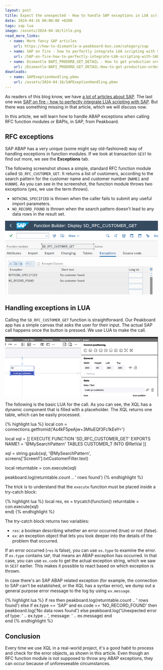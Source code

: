 ```yaml
---
layout: post
title: Expect the unexpected - How to handle SAP exceptions in LUA scripting
date: 2024-04-16 00:00:00 +0200
tags: sap lua
image: /assets/2024-04-16/title.png
read_more_links:
  - name: More fancy SAP articles
    url: https://how-to-dismantle-a-peakboard-box.com/category/sap
  - name: SAP on fire - how to perfectly integrate LUA scripting with SAP
    url: /SAP-on-fire-how-to-perfectly-integrate-LUA-scripting-with-SAP.html
  - name: Dismantle BAPI_PRODORD_GET_DETAIL - How to get production order details from SAP
    url: /Dismantle-BAPI_PRODORD_GET_DETAIL-How-to-get-production-order-details-from-SAP.html
downloads:
  - name: SAPExeptionHandling.pbmx
    url: /assets/2024-04-16/SAPExeptionHandling.pbmx
---
```

As readers of this blog know, we have [a lot of articles about SAP](https://how-to-dismantle-a-peakboard-box.com/category/sap). The last one was [SAP on fire - how to perfectly integrate LUA scripting with SAP](/SAP-on-fire-how-to-perfectly-integrate-LUA-scripting-with-SAP.html). But there was something missing in that article, which we will discuss now.

In this article, we will learn how to handle ABAP exceptions when calling RFC function modules or BAPIs, in SAP, from Peakboard.
 
## RFC exceptions

SAP ABAP has a very unique (some might say old-fashioned) way of handling exceptions in function modules. If we look at transaction `SE37` to find out more, we see the **Exceptions** tab.

The following screenshot shows a simple, standard RFC function module called `SD_RFC_CUSTOMER_GET`. It returns a list of customers, according to the search pattern for the customer name and customer number (`NAME1` and `KUNNR`). As you can see in the screenshot, the function module throws two exceptions (yes, we use the term *throws*). 

* `NOTHING_SPECIFIED` is thrown when the caller fails to submit any useful import parameters.
* `NO_RECORD_FOUND` is thrown when the search pattern doesn't lead to any data rows in the result set.

![image](/assets/2024-04-16/010.png)

## Handling exceptions in LUA

Calling the `SD_RFC_CUSTOMER_GET` function is straightforward. Our Peakboard app has a simple canvas that asks the user for their input. The actual SAP call happens once the button is pressed. We use LUA to make the call.

![image](/assets/2024-04-16/020.png)

The following is the basic LUA for the call. As you can see, the XQL has a dynamic component that is filled with a placeholder. The XQL returns one table, which can be easily processed.

{% highlight lua %}
local con = connections.getfromid('As4kF5peAjw+3MIuEQf3Fc1kEeY=')

local xql = [[
EXECUTE FUNCTION 'SD_RFC_CUSTOMER_GET'
  EXPORTS
    NAME1   = '@MySearchPattern'
   TABLES
      CUSTOMER_T INTO @RetVal
  ]]
  
xql = string.gsub(xql, '@MySearchPattern', screens['Screen1'].txtCustomerFilter.text)

local returntable = con.execute(xql)  

peakboard.log(returntable.count .. ' rows found')
{% endhighlight %}

The trick is to understand that the `execute` function must be placed inside a try-catch block: 

{% highlight lua %}
local res, ex = trycatch(function()
	returntable = con.execute(xql)  
end)
{% endhighlight %}

The try-catch block returns two variables:

- `res`: a boolean describing whether an error occurred (true) or not (false).
- `ex`: an exception object that lets you look deeper into the details of the problem that occurred.

If an error occurred (`res` is false), you can use `ex.type` to examine the error. If `ex.type` contains `SAP`, that means an ABAP exception has occurred. In that case, you can use `ex.code` to get the actual exception string, which we saw in `SE37` earlier. This makes it possible to react based on which exception is thrown.

In case there's an SAP ABAP related exception (for example, the connection to SAP can't be established, or the XQL has a syntax error), we dump out a general purpose error message to the log by using `ex.message`.

{% highlight lua %}
if res then
  peakboard.log(returntable.count .. ' rows found')
else
  if ex.type == 'SAP' and ex.code == 'NO_RECORD_FOUND' then
 	  peakboard.log('No data rows found')
  else
    peakboard.log('Unexpected error of type: ' .. ex.type
	  .. ', message: ' .. ex.message)
  end   
end
{% endhighlight %}

## Conclusion

Every time we use XQL in a real-world project, it's a good habit to process and check for the error objects, as shown in this article. Even though an RFC function module is not supposed to throw any ABAP exceptions, they can occur because of unforeseeable circumstances.


